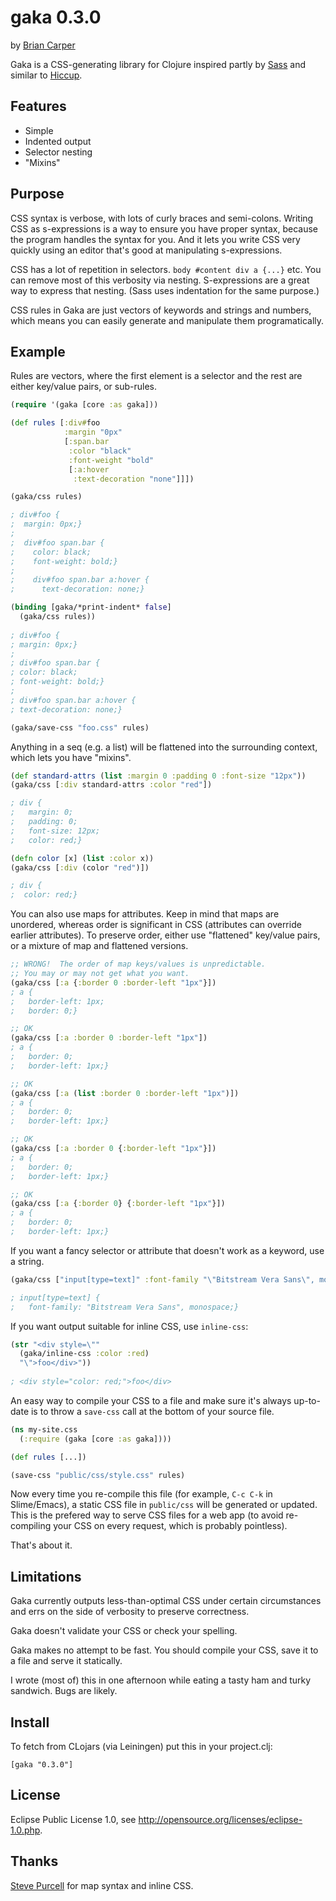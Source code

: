 # gaka 0.3.0
by [Brian Carper](http://briancarper.net)

Gaka is a CSS-generating library for Clojure inspired partly by
[Sass](http://sass-lang.com/) and similar to
[Hiccup](http://github.com/weavejester/hiccup).

## Features

* Simple
* Indented output
* Selector nesting
* "Mixins"

## Purpose

CSS syntax is verbose, with lots of curly braces and semi-colons.  Writing CSS
as s-expressions is a way to ensure you have proper syntax, because the program
handles the syntax for you.  And it lets you write CSS very quickly using an
editor that's good at manipulating s-expressions.

CSS has a lot of repetition in selectors.  `body #content div a {...}` etc.
You can remove most of this verbosity via nesting.  S-expressions are a great
way to express that nesting.  (Sass uses indentation for the same purpose.)

CSS rules in Gaka are just vectors of keywords and strings and numbers, which
means you can easily generate and manipulate them programatically.

## Example

Rules are vectors, where the first element is a selector and the rest are
either key/value pairs, or sub-rules.

```clojure
(require '(gaka [core :as gaka]))

(def rules [:div#foo
            :margin "0px"
            [:span.bar
             :color "black"
             :font-weight "bold"
             [:a:hover
              :text-decoration "none"]]])

(gaka/css rules)

; div#foo {
;  margin: 0px;}
;
;  div#foo span.bar {
;    color: black;
;    font-weight: bold;}
;
;    div#foo span.bar a:hover {
;      text-decoration: none;}

(binding [gaka/*print-indent* false]
  (gaka/css rules))
  
; div#foo {
; margin: 0px;}
;
; div#foo span.bar {
; color: black;
; font-weight: bold;}
;
; div#foo span.bar a:hover {
; text-decoration: none;}

(gaka/save-css "foo.css" rules)
```

Anything in a seq (e.g. a list) will be flattened into the surrounding context,
which lets you have "mixins".

```clojure
(def standard-attrs (list :margin 0 :padding 0 :font-size "12px"))
(gaka/css [:div standard-attrs :color "red"])

; div {
;   margin: 0;
;   padding: 0;
;   font-size: 12px;
;   color: red;}

(defn color [x] (list :color x))
(gaka/css [:div (color "red")])

; div {
;  color: red;}
```

You can also use maps for attributes.  Keep in mind that maps are unordered, whereas
order is significant in CSS (attributes can override earlier attributes).  To preserve
order, either use "flattened" key/value pairs, or a mixture of map and flattened
versions.

```clojure
;; WRONG!  The order of map keys/values is unpredictable.
;; You may or may not get what you want.
(gaka/css [:a {:border 0 :border-left "1px"}])
; a {
;   border-left: 1px;
;   border: 0;}

;; OK
(gaka/css [:a :border 0 :border-left "1px"])
; a {
;   border: 0;
;   border-left: 1px;}

;; OK
(gaka/css [:a (list :border 0 :border-left "1px")])
; a {
;   border: 0;
;   border-left: 1px;}

;; OK
(gaka/css [:a :border 0 {:border-left "1px"}])
; a {
;   border: 0;
;   border-left: 1px;}

;; OK
(gaka/css [:a {:border 0} {:border-left "1px"}])
; a {
;   border: 0;
;   border-left: 1px;}
```

If you want a fancy selector or attribute that doesn't work as a keyword, use a
string.

```clojure
(gaka/css ["input[type=text]" :font-family "\"Bitstream Vera Sans\", monospace"])

; input[type=text] {
;   font-family: "Bitstream Vera Sans", monospace;}
```

If you want output suitable for inline CSS, use `inline-css`:

```clojure
(str "<div style=\""
  (gaka/inline-css :color :red)
  "\">foo</div>"))
  
; <div style="color: red;">foo</div>
```

An easy way to compile your CSS to a file and make sure it's always up-to-date
is to throw a `save-css` call at the bottom of your source file.

```clojure
(ns my-site.css
  (:require (gaka [core :as gaka])))

(def rules [...])

(save-css "public/css/style.css" rules)
```

Now every time you re-compile this file (for example, `C-c C-k` in
Slime/Emacs), a static CSS file in `public/css` will be generated or updated.
This is the prefered way to serve CSS files for a web app (to avoid
re-compiling your CSS on every request, which is probably pointless).

That's about it.

## Limitations

Gaka currently outputs less-than-optimal CSS under certain circumstances and
errs on the side of verbosity to preserve correctness.

Gaka doesn't validate your CSS or check your spelling.

Gaka makes no attempt to be fast.  You should compile your CSS, save it to a
file and serve it statically.

I wrote (most of) this in one afternoon while eating a tasty ham and turky sandwich.
Bugs are likely.

## Install

To fetch from CLojars (via Leiningen) put this in your project.clj:

    [gaka "0.3.0"]

## License

Eclipse Public License 1.0, see http://opensource.org/licenses/eclipse-1.0.php.

## Thanks

[Steve Purcell](http://github.com/purcell) for map syntax and inline CSS.

